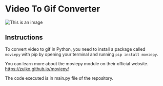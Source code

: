 # Video To Gif Converter
![This is an image](https://www.freecodecamp.org/news/content/images/size/w2000/2022/03/convert.png)


## Instructions

To convert video to gif in Python, you need to install a package called ```moviepy``` with pip by opening your terminal and running ```pip install moviepy```.

You can learn more about the moviepy module on their official website.
https://zulko.github.io/moviepy/ 

The code executed is in main.py file of the repository.
